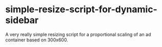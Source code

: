 # simple-resize-script-for-dynamic-sidebar

A very really simple resizing script for a proportional scaling of an ad container based on 300x600.
